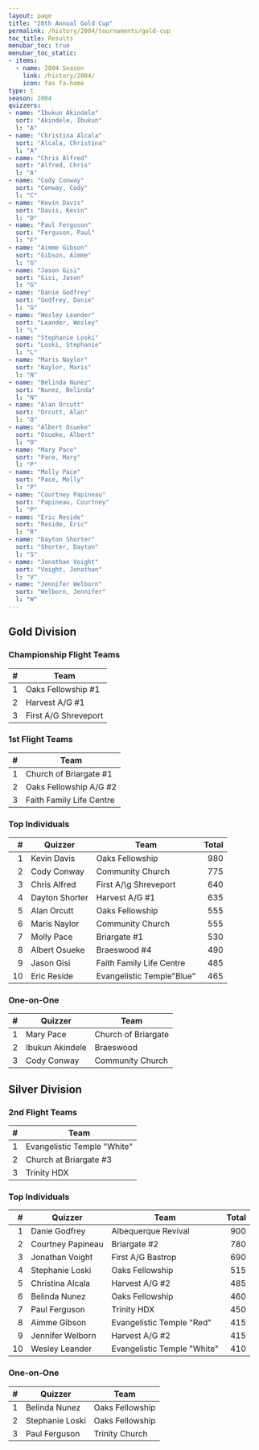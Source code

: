 ```yaml
---
layout: page
title: "20th Annual Gold Cup"
permalink: /history/2004/tournaments/gold-cup
toc_title: Results
menubar_toc: true
menubar_toc_static:
- items:
  - name: 2004 Season
    link: /history/2004/
    icon: fas fa-home
type: t
season: 2004
quizzers:
- name: "Ibukun Akindele"
  sort: "Akindele, Ibukun"
  l: "A"
- name: "Christina Alcala"
  sort: "Alcala, Christina"
  l: "A"
- name: "Chris Alfred"
  sort: "Alfred, Chris"
  l: "A"
- name: "Cody Conway"
  sort: "Conway, Cody"
  l: "C"
- name: "Kevin Davis"
  sort: "Davis, Kevin"
  l: "D"
- name: "Paul Ferguson"
  sort: "Ferguson, Paul"
  l: "F"
- name: "Aimme Gibson"
  sort: "Gibson, Aimme"
  l: "G"
- name: "Jason Gisi"
  sort: "Gisi, Jason"
  l: "G"
- name: "Danie Godfrey"
  sort: "Godfrey, Danie"
  l: "G"
- name: "Wesley Leander"
  sort: "Leander, Wesley"
  l: "L"
- name: "Stephanie Loski"
  sort: "Loski, Stephanie"
  l: "L"
- name: "Maris Naylor"
  sort: "Naylor, Maris"
  l: "N"
- name: "Belinda Nunez"
  sort: "Nunez, Belinda"
  l: "N"
- name: "Alan Orcutt"
  sort: "Orcutt, Alan"
  l: "O"
- name: "Albert Osueke"
  sort: "Osueke, Albert"
  l: "O"
- name: "Mary Pace"
  sort: "Pace, Mary"
  l: "P"
- name: "Molly Pace"
  sort: "Pace, Molly"
  l: "P"
- name: "Courtney Papineau"
  sort: "Papineau, Courtney"
  l: "P"
- name: "Eric Reside"
  sort: "Reside, Eric"
  l: "R"
- name: "Dayton Shorter"
  sort: "Shorter, Dayton"
  l: "S"
- name: "Jonathan Voight"
  sort: "Voight, Jonathan"
  l: "V"
- name: "Jennifer Welborn"
  sort: "Welborn, Jennifer"
  l: "W"
---
```


## Gold Division

### Championship Flight Teams

|    # | Team                 |
| ---: | -------------------- |
|    1 | Oaks Fellowship #1   |
|    2 | Harvest A/G #1       |
|    3 | First A/G Shreveport |

### 1st Flight Teams

|    # | Team                     |
| ---: | ------------------------ |
|    1 | Church of Briargate #1   |
|    2 | Oaks Fellowship A/G #2   |
|    3 | Faith Family Life Centre |

### Top Individuals

|    # | Quizzer        | Team                      | Total |
| ---: | -------------- | ------------------------- | ----: |
|    1 | Kevin Davis    | Oaks Fellowship           |   980 |
|    2 | Cody Conway    | Community Church          |   775 |
|    3 | Chris Alfred   | First A/\g Shreveport     |   640 |
|    4 | Dayton Shorter | Harvest A/G #1            |   635 |
|    5 | Alan Orcutt    | Oaks Fellowship           |   555 |
|    6 | Maris Naylor   | Community Church          |   555 |
|    7 | Molly Pace     | Briargate #1              |   530 |
|    8 | Albert Osueke  | Braeswood #4              |   490 |
|    9 | Jason Gisi     | Faith Family Life Centre  |   485 |
|   10 | Eric Reside    | Evangelistic Temple"Blue" |   465 |

### One-on-One

|    # | Quizzer         | Team                |
| ---: | --------------- | ------------------- |
|    1 | Mary Pace       | Church of Briargate |
|    2 | Ibukun Akindele | Braeswood           |
|    3 | Cody Conway     | Community Church    |

## Silver Division

### 2nd Flight Teams

|    # | Team                        |
| ---: | --------------------------- |
|    1 | Evangelistic Temple "White" |
|    2 | Church at Briargate #3      |
|    3 | Trinity HDX                 |

### Top Individuals

|    # | Quizzer           | Team                        | Total |
| ---: | ----------------- | --------------------------- | ----: |
|    1 | Danie Godfrey     | Albequerque Revival         |   900 |
|    2 | Courtney Papineau | Briargate #2                |   780 |
|    3 | Jonathan Voight   | First A/G Bastrop           |   690 |
|    4 | Stephanie Loski   | Oaks Fellowship             |   515 |
|    5 | Christina Alcala  | Harvest A/G #2              |   485 |
|    6 | Belinda Nunez     | Oaks Fellowship             |   460 |
|    7 | Paul Ferguson     | Trinity HDX                 |   450 |
|    8 | Aimme Gibson      | Evangelistic Temple "Red"   |   415 |
|    9 | Jennifer Welborn  | Harvest A/G #2              |   415 |
|   10 | Wesley Leander    | Evangelistic Temple "White" |   410 |

### One-on-One

|    # | Quizzer         | Team            |
| ---: | --------------- | --------------- |
|    1 | Belinda Nunez   | Oaks Fellowship |
|    2 | Stephanie Loski | Oaks Fellowship |
|    3 | Paul Ferguson   | Trinity Church  |